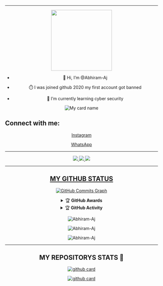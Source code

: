 

<hr></hr>
<!---
![My card name](https://cardivo.vercel.app/api?name=ABHIRAM_✌_SACHU&description=Hi,%20Welcome%20To%20My%20Profile%20😈&image=https://avatars.githubusercontent.com/u/95849340?v=4&s=10?v=4&backgroundColor=%23ecf0f1&instagram=abhiram_sachu_aj&github=Abhiram-Aj&twitter=&pattern=leaf&colorPattern=%23eaeaea)
--->

<section id="main">
						<header>
							 <a href="as.png"><span class="avatar"><img width='200' height='200'  src="https://i.imgur.com/cD6LmFi.jpeg" alt=""> </a></span>


- 👋 Hi, I’m @Abhiram-Aj

- ⏱️ I was joined github 2020 my first account got banned

- 🌱 I’m currently learning cyber security

![My card name](https://cardivo.vercel.app/api?name=ABHIRAM_✌_SACHU&description=Hi,%20Welcome%20To%20My%20Profile%20😈&image=https://avatars.githubusercontent.com/u/95849340?v=4&s=10?v=4&backgroundColor=%23ecf0f1&instagram=X_Abhiram_Aj_X&github=Abhiram-Aj&twitter=&pattern=leaf&colorPattern=%23eaeaea)


<h2 align="left">Connect with me:</h2>

<p align="left">

[Instagram](https://instagram.com/Abhiram_Aj_07) 

[WhatsApp](https://api.whatsapp.com/send?phone=+917994761437) 
						
_______						
<!---
<img src="https://telegra.ph/file/72a4abf2a093bc0d4f6ed.jpg">
--->

<p align="center">
  <a href="https://github.com/Abhiram-Aj">
    <img src="https://komarev.com/ghpvc/?username=Abhiram-Aj&label=Profile%200views&color=0000FF&label=Profile+Views&style=plastic">
</a>
  <a href="https://github.com/Abhiram-Aj?tab=stars">
    <img src="https://img.shields.io/github/stars/Abhiram-Aj?color=0000FF&label=Stargazers&style=plastic">

  </a>
  <a href="https://github.com/Abhiram-Aj?tab=followers">
    <img src="https://img.shields.io/github/followers/Abhiram-Aj?color=0000FF&label=Followers&style=plastic">
</br>

----
## MY GITHUB STATUS 


<a href="http://www.github.com/Abhiram-Aj"><img src="https://github-readme-activity-graph.cyclic.app/graph?username=Abhiram-Aj&bg_color=000000&color=4fff67&line=22c55e&point=ffffff&area_color=27272a&area=true&hide_border=true&custom_title=GitHub%20Commits%20Graph" alt="GitHub Commits Graph" /></a>


<details>
    <summary>&#127942 <b>GitHub Awards</b></summary><br/>

![Github Trophy](https://github-profile-trophy.vercel.app/?username=Abhiram-Aj)

</details>

<details>
    <summary>&#127942 <b>GitHub Activity</b></summary><br/>

![Metrics](https://metrics.lecoq.io/Abhiram-Aj?template=classic&followup=1&isocalendar=1&languages=1&isocalendar.duration=half-year&config.timezone=Europe%2FIstanbul)

</details> 



<p align="center">
<p><img align="center" src="https://github-readme-stats.vercel.app/api/top-langs?username=Abhiram-Aj&show_icons=true&theme=dark&locale=en&layout=compact" alt="Abhiram-Aj" /></p>

<p align="center">
<p><img align="center" src="https://github-readme-stats.vercel.app/api?username=Abhiram-Aj&show_icons=true&theme=dark&locale=en" alt="Abhiram-Aj" /></p>

<p><img align="center" src="https://github-readme-streak-stats.herokuapp.com/?user=Abhiram-Aj&theme=dark" alt="Abhiram-Aj" /></p>
</p>

</div>

----
## MY REPOSITORYS STATS 🔭

[![github card](https://github-readme-stats.vercel.app/api/pin/?username=Abhiram-Aj&repo=MiniMax&theme=dark)](https://github.com/Abhiram-Aj/MiniMax)

[![github card](https://github-readme-stats.vercel.app/api/pin/?username=Abhiram-Aj&repo=RDX&theme=dark)](https://github.com/Abhiram-Aj/RDX)


